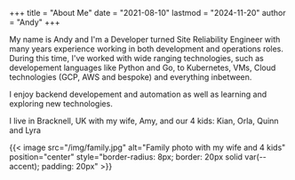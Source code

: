 +++
title = "About Me"
date = "2021-08-10"
lastmod = "2024-11-20"
author = "Andy"
+++

My name is Andy and I'm a Developer turned Site Reliability Engineer with many years experience working in both development and operations roles. During this time, I've worked with wide ranging technologies, such as developement languages like Python and Go, to Kubernetes, VMs, Cloud technologies (GCP, AWS and bespoke) and everything inbetween.

I enjoy backend developement and automation as well as learning and exploring new technologies.

I live in Bracknell, UK with my wife, Amy, and our 4 kids: Kian, Orla, Quinn and Lyra

{{< image src="/img/family.jpg" alt="Family photo with my wife and 4 kids" position="center" style="border-radius: 8px; border: 20px solid var(--accent); padding: 20px" >}}
